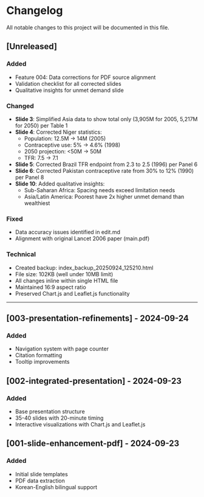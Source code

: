 # Changelog

All notable changes to this project will be documented in this file.

## [Unreleased]

### Added
- Feature 004: Data corrections for PDF source alignment
- Validation checklist for all corrected slides
- Qualitative insights for unmet demand slide

### Changed
- **Slide 3**: Simplified Asia data to show total only (3,905M for 2005, 5,217M for 2050) per Table 1
- **Slide 4**: Corrected Niger statistics:
  - Population: 12.5M → 14M (2005)
  - Contraceptive use: 5% → 4.6% (1998)
  - 2050 projection: <50M → 50M
  - TFR: 7.5 → 7.1
- **Slide 5**: Corrected Brazil TFR endpoint from 2.3 to 2.5 (1996) per Panel 6
- **Slide 6**: Corrected Pakistan contraceptive rate from 30% to 12% (1990) per Panel 8
- **Slide 10**: Added qualitative insights:
  - Sub-Saharan Africa: Spacing needs exceed limitation needs
  - Asia/Latin America: Poorest have 2x higher unmet demand than wealthiest

### Fixed
- Data accuracy issues identified in edit.md
- Alignment with original Lancet 2006 paper (main.pdf)

### Technical
- Created backup: index_backup_20250924_125210.html
- File size: 102KB (well under 10MB limit)
- All changes inline within single HTML file
- Maintained 16:9 aspect ratio
- Preserved Chart.js and Leaflet.js functionality

---

## [003-presentation-refinements] - 2024-09-24

### Added
- Navigation system with page counter
- Citation formatting
- Tooltip improvements

## [002-integrated-presentation] - 2024-09-23

### Added
- Base presentation structure
- 35-40 slides with 20-minute timing
- Interactive visualizations with Chart.js and Leaflet.js

## [001-slide-enhancement-pdf] - 2024-09-23

### Added
- Initial slide templates
- PDF data extraction
- Korean-English bilingual support